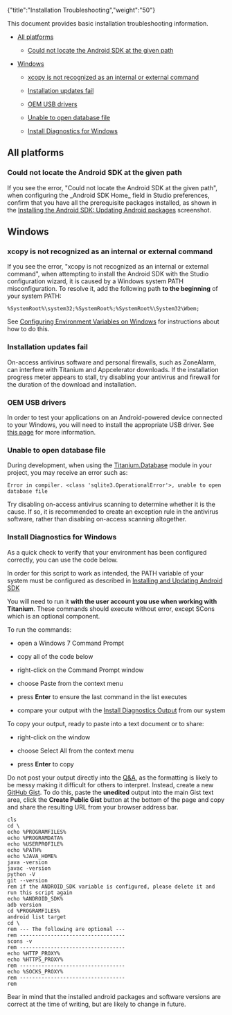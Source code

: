 {"title":"Installation Troubleshooting","weight":"50"}

This document provides basic installation troubleshooting information.

* [All platforms](#all-platforms)

    * [Could not locate the Android SDK at the given path](#could-not-locate-the-android-sdk-at-the-given-path)

* [Windows](#windows)

    * [xcopy is not recognized as an internal or external command](#xcopy-is-not-recognized-as-an-internal-or-external-command)

    * [Installation updates fail](#installation-updates-fail)

    * [OEM USB drivers](#oem-usb-drivers)

    * [Unable to open database file](#unable-to-open-database-file)

    * [Install Diagnostics for Windows](#install-diagnostics-for-windows)

## All platforms

### Could not locate the Android SDK at the given path

If you see the error, "Could not locate the Android SDK at the given path", when configuring the \_Android SDK Home\_ field in Studio preferences, confirm that you have all the prerequisite packages installed, as shown in the [Installing the Android SDK: Updating Android packages](/docs/appc/Titanium_SDK/Titanium_SDK_Getting_Started/Installation_and_Configuration/Installing_Platform_SDKs/Installing_the_Android_SDK/#UpdatingAndroidpackages) screenshot.

## Windows

### xcopy is not recognized as an internal or external command

If you see the error, "xcopy is not recognized as an internal or external command", when attempting to install the Android SDK with the Studio configuration wizard, it is caused by a Windows system PATH misconfiguration. To resolve it, add the following path **to the beginning** of your system PATH:

```
%SystemRoot%\system32;%SystemRoot%;%SystemRoot%\System32\Wbem;
```

See [Configuring Environment Variables on Windows](/docs/appc/Titanium_SDK/Titanium_SDK_Getting_Started/Installation_and_Configuration/Software_Locations_and_Environment_Variables/#configuring-environment-variables-on-windows) for instructions about how to do this.

### Installation updates fail

On-access antivirus software and personal firewalls, such as ZoneAlarm, can interfere with Titanium and Appcelerator downloads. If the installation progress meter appears to stall, try disabling your antivirus and firewall for the duration of the download and installation.

### OEM USB drivers

In order to test your applications on an Android-powered device connected to your Windows, you will need to install the appropriate USB driver. See [this page](http://developer.android.com/sdk/oem-usb.html) for more information.

### Unable to open database file

During development, when using the [Titanium.Database](#!/api/Titanium.Database) module in your project, you may receive an error such as:

```
Error in compiler. <class 'sqlite3.OperationalError'>, unable to open database file
```

Try disabling on-access antivirus scanning to determine whether it is the cause. If so, it is recommended to create an exception rule in the antivirus software, rather than disabling on-access scanning altogether.

### Install Diagnostics for Windows

As a quick check to verify that your environment has been configured correctly, you can use the code below.

In order for this script to work as intended, the PATH variable of your system must be configured as described in [Installing and Updating Android SDK](/docs/appc/Titanium_SDK/Titanium_SDK_Getting_Started/Installation_and_Configuration/Installing_Platform_SDKs/Installing_the_Android_SDK/#windows)

You will need to run it **with the user account you use when working with Titanium**. These commands should execute without error, except SCons which is an optional component.

To run the commands:

* open a Windows 7 Command Prompt

* copy all of the code below

* right-click on the Command Prompt window

* choose Paste from the context menu

* press **Enter** to ensure the last command in the list executes

* compare your output with the [Install Diagnostics Output](/docs/appc/Titanium_SDK/Titanium_SDK_Getting_Started/Installation_and_Configuration/Installation_Troubleshooting/Install_Diagnostics_Script_Output/) from our system

To copy your output, ready to paste into a text document or to share:

* right-click on the window

* choose Select All from the context menu

* press **Enter** to copy

Do not post your output directly into the [Q&A](http://developer.appcelerator.com/questions/created), as the formatting is likely to be messy making it difficult for others to interpret. Instead, create a new [GitHub Gist](https://gist.github.com/). To do this, paste the **unedited** output into the main Gist text area, click the **Create Public Gist** button at the bottom of the page and copy and share the resulting URL from your browser address bar.

```
cls
cd \
echo %PROGRAMFILES%
echo %PROGRAMDATA%
echo %USERPROFILE%
echo %PATH%
echo %JAVA_HOME%
java -version
javac -version
python -V
git --version
rem if the ANDROID_SDK variable is configured, please delete it and run this script again
echo %ANDROID_SDK%
adb version
cd %PROGRAMFILES%
android list target
cd \
rem --- The following are optional ---
rem ----------------------------------
scons -v
rem ----------------------------------
echo %HTTP_PROXY%
echo %HTTPS_PROXY%
rem ----------------------------------
echo %SOCKS_PROXY%
rem ----------------------------------
rem
```

Bear in mind that the installed android packages and software versions are correct at the time of writing, but are likely to change in future.
